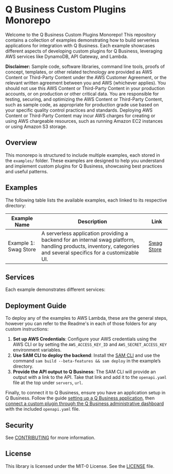 # Q Business Custom Plugins Monorepo

Welcome to the Q Business Custom Plugins Monorepo! This repository contains a collection of examples demonstrating how 
to build serverless applications for integration with Q Business. Each example showcases different aspects of developing
custom plugins for Q Business, leveraging AWS services like DynamoDB, API Gateway, and Lambda.

**Disclaimer:** Sample code, software libraries, command line tools, proofs of concept, templates,
or other related technology are provided as AWS Content or Third-Party Content under the AWS Customer Agreement,
or the relevant written agreement between you and AWS (whichever applies). You should not use this AWS Content or
Third-Party Content in your production accounts, or on production or other critical data. You are responsible for testing,
securing, and optimizing the AWS Content or Third-Party Content, such as sample code, as appropriate for production grade
use based on your specific quality control practices and standards. Deploying AWS Content or Third-Party Content may incur
AWS charges for creating or using AWS chargeable resources, such as running Amazon EC2 instances or using Amazon S3 storage.

## Overview

This monorepo is structured to include multiple examples, each stored in the `examples/` folder. These examples are designed to help you understand and implement custom plugins for Q Business, showcasing best practices and useful patterns.

## Examples

The following table lists the available examples, each linked to its respective directory:

| Example Name          | Description                                                                                                                                                       | Link                                |
| --------------------- | ----------------------------------------------------------------------------------------------------------------------------------------------------------------- | ----------------------------------- |
| Example 1: Swag Store | A serverless application providing a backend for an internal swag platform, handling products, inventory, categories and several specifics for a customizable UI. | [Swag Store](./examples/swag_store) | 

## Services

Each example demonstrates different services:

## Deployment Guide

To deploy any of the examples to AWS Lambda, these are the general steps, however you can refer to the Readme's in each of those folders for any custom instructions:

1. **Set up AWS Credentials**: Configure your AWS credentials using the AWS CLI or by setting the `AWS_ACCESS_KEY_ID` and `AWS_SECRET_ACCESS_KEY` environment variables.
2. **Use SAM CLI to deploy the backend**: Install the [SAM CLI](https://docs.aws.amazon.com/serverless-application-model/latest/developerguide/install-sam-cli.html) and use the command `sam build --beta-features && sam deploy` in the example’s directory.
3. **Provide the API output to Q Business**: The SAM CLI will provide an output with a link to the API. Take that link and add it to the `openapi.yaml` file at the top under `servers`, `url`.

Finally, to connect it to Q Business, ensure you have an application setup in Q Business. Follow the guide [setting up a Q Business application](https://docs.aws.amazon.com/amazonq/latest/qbusiness-ug/create-app.html), then [connect a custom plugin through the Q Business administrative dashboard](https://docs.aws.amazon.com/amazonq/latest/qbusiness-ug/custom-plugin.html) with the included `openapi.yaml` file.

## Security

See [CONTRIBUTING](CONTRIBUTING.md#security-issue-notifications) for more information.

## License

This library is licensed under the MIT-0 License. See the [LICENSE](LICENSE) file.
